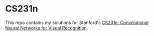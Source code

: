 # CS231n

This repo contains my solutions for Stanford's [CS231n: Convolutional Neural Networks for Visual Recognition](http://cs231n.stanford.edu/).
